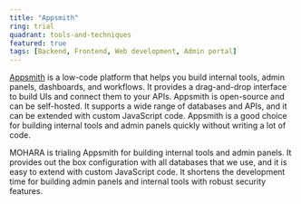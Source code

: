 ```yaml
---
title: "Appsmith"
ring: trial
quadrant: tools-and-techniques
featured: true
tags: [Backend, Frontend, Web development, Admin portal]
---
```


[Appsmith](https://www.appsmith.com/) is a low-code platform that helps you build internal tools, admin panels, dashboards, and workflows. It provides a drag-and-drop interface to build UIs and connect them to your APIs. Appsmith is open-source and can be self-hosted. It supports a wide range of databases and APIs, and it can be extended with custom JavaScript code. Appsmith is a good choice for building internal tools and admin panels quickly without writing a lot of code.

MOHARA is trialing Appsmith for building internal tools and admin panels. It provides out the box configuration with all databases that we use, and it is easy to extend with custom JavaScript code. It shortens the development time for building admin panels and internal tools with robust security features.
